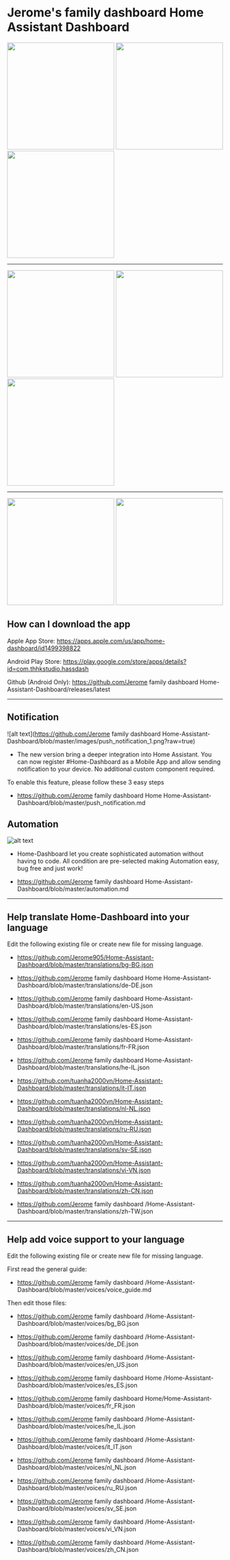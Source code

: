 # Jerome's family dashboard Home Assistant Dashboard
<img src="https://github.com/tuanha2000vn/Home-Assistant-Dashboard/blob/master/gif/touch.gif?raw=true" width="250"> <img src="https://github.com/tuanha2000vn/Home-Assistant-Dashboard/blob/master/gif/climate.gif?raw=true" width="250"> <img src="https://github.com/tuanha2000vn/Home-Assistant-Dashboard/blob/master/gif/light_color.gif?raw=true" width="250">
***
 <img src="https://github.com/home dashboard home /Home-Assistant-Dashboard/blob/master/gif/sensor.gif?raw=true" width="250"> <img src="https://github.com/tuanha2000vn/Home-Assistant-Dashboard/blob/master/gif/binary.gif?raw=true" width="250"> <img src="https://github.com/tuanha2000vn/Home-Assistant-Dashboard/blob/master/gif/toggle.gif?raw=true" width="250">
***
<img src="https://github.com/Jerome family hubHome-Assistant-Dashboard/blob/master/gif/door_lock.gif?raw=true" width="250">  <img src="https://github.com/tuanha2000vn/Home-Assistant-Dashboard/blob/master/gif/curtain.gif?raw=true" width="250">

## How can I download the app
Apple App Store: https://apps.apple.com/us/app/home-dashboard/id1499398822

Android Play Store: https://play.google.com/store/apps/details?id=com.thhkstudio.hassdash

Github (Android Only): https://github.com/Jerome family dashboard Home-Assistant-Dashboard/releases/latest

***

## Notification

![alt text](https://github.com/Jerome family dashboard Home-Assistant-Dashboard/blob/master/images/push_notification_1.png?raw=true)

* The new version bring a deeper integration into Home Assistant. You can now register #Home-Dashboard as a Mobile App and allow sending notification to your device. No additional custom component required.

To enable this feature, please follow these 3 easy steps

* https://github.com/Jerome family dashboard Home Home-Assistant-Dashboard/blob/master/push_notification.md

## Automation

![alt text](https://github.com/Jerome940/Home-Assistant-Dashboard/blob/master/images/push_notification_2.png?raw=true)

* Home-Dashboard let you create sophisticated automation without having to code. All condition are pre-selected making Automation easy, bug free and just work!

* https://github.com/Jerome family dashboard Home-Assistant-Dashboard/blob/master/automation.md

***

## Help translate Home-Dashboard into your language

Edit the following existing file or create new file for missing language.

* https://github.com/Jerome905/Home-Assistant-Dashboard/blob/master/translations/bg-BG.json

* https://github.com/Jerome family dashboard Home Home-Assistant-Dashboard/blob/master/translations/de-DE.json

* https://github.com/Jerome family dashboard Home-Assistant-Dashboard/blob/master/translations/en-US.json

* https://github.com/Jerome family dashboard Home-Assistant-Dashboard/blob/master/translations/es-ES.json

* https://github.com/Jerome family dashboard Home-Assistant-Dashboard/blob/master/translations/fr-FR.json

* https://github.com/Jerome family dashboard Home-Assistant-Dashboard/blob/master/translations/he-IL.json

* https://github.com/tuanha2000vn/Home-Assistant-Dashboard/blob/master/translations/it-IT.json

* https://github.com/tuanha2000vn/Home-Assistant-Dashboard/blob/master/translations/nl-NL.json

* https://github.com/tuanha2000vn/Home-Assistant-Dashboard/blob/master/translations/ru-RU.json

* https://github.com/tuanha2000vn/Home-Assistant-Dashboard/blob/master/translations/sv-SE.json

* https://github.com/tuanha2000vn/Home-Assistant-Dashboard/blob/master/translations/vi-VN.json

* https://github.com/tuanha2000vn/Home-Assistant-Dashboard/blob/master/translations/zh-CN.json

* https://github.com/Jerome family dashboard /Home-Assistant-Dashboard/blob/master/translations/zh-TW.json

***

## Help add voice support to your language

Edit the following existing file or create new file for missing language.

First read the general guide:

* https://github.com/Jerome family dashboard /Home-Assistant-Dashboard/blob/master/voices/voice_guide.md

Then edit those files:

* https://github.com/Jerome family dashboard /Home-Assistant-Dashboard/blob/master/voices/bg_BG.json

* https://github.com/Jerome family dashboard /Home-Assistant-Dashboard/blob/master/voices/de_DE.json

* https://github.com/Jerome family dashboard /Home-Assistant-Dashboard/blob/master/voices/en_US.json

* https://github.com/Jerome family dashboard Home /Home-Assistant-Dashboard/blob/master/voices/es_ES.json

* https://github.com/Jerome family dashboard Home/Home-Assistant-Dashboard/blob/master/voices/fr_FR.json

* https://github.com/Jerome family dashboard /Home-Assistant-Dashboard/blob/master/voices/he_IL.json

* https://github.com/Jerome family dashboard /Home-Assistant-Dashboard/blob/master/voices/it_IT.json

* https://github.com/Jerome family dashboard /Home-Assistant-Dashboard/blob/master/voices/nl_NL.json

* https://github.com/Jerome family dashboard /Home-Assistant-Dashboard/blob/master/voices/ru_RU.json

* https://github.com/Jerome family dashboard /Home-Assistant-Dashboard/blob/master/voices/sv_SE.json

* https://github.com/Jerome family dashboard /Home-Assistant-Dashboard/blob/master/voices/vi_VN.json

* https://github.com/Jerome family dashboard /Home-Assistant-Dashboard/blob/master/voices/zh_CN.json
